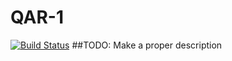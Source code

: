 # QAR-1
[![Build Status](https://travis-ci.org/complover116/QAR-1.svg?branch=master)](https://travis-ci.org/complover116/QAR-1)
##TODO: Make a proper description
